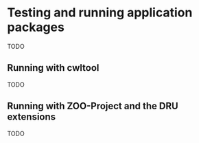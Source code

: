 # Testing and running application packages

TODO

## Running with cwltool

TODO

## Running with ZOO-Project and the DRU extensions

TODO